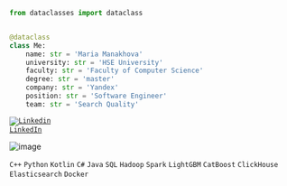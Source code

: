 ```python
from dataclasses import dataclass


@dataclass
class Me:
    name: str = 'Maria Manakhova'
    university: str = 'HSE University'
    faculty: str = 'Faculty of Computer Science'
    degree: str = 'master'
    company: str = 'Yandex'
    position: str = 'Software Engineer'
    team: str = 'Search Quality'
```

<code>[![Linkedin](https://i.stack.imgur.com/gVE0j.png) LinkedIn](https://www.linkedin.com/in/mmanakhova)</code>

![image]({https://img.shields.io/badge/C%23-239120?style=for-the-badge&logo=csharp&logoColor=white})

<code>C++</code> <code>Python</code> <code>Kotlin</code> <code>C#</code> <code>Java</code> <code>SQL</code> <code>Hadoop</code> <code>Spark</code> <code>LightGBM</code> <code>CatBoost</code> <code>ClickHouse</code> <code>Elasticsearch</code> <code>Docker</code>

  
  

